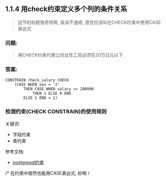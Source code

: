 ## 1.1.4 用check约束定义多个列的条件关系
> 这节的标题很奇怪啊, 我读不通顺, 感觉应该叫在CHECK约束中使用CASE表达式
### 问题:
> 用CHECK约束约束公司女性工资必须在20万日元以下 
### 答案:
```postgresql
CONSTRAIN check_salary CHECK
    (CASE WHEN sex = '2'
        THEN CASE WHEN salary <= 200000
            THEN 1 ELSE 0 END
        ELSE 1 END = 1)
```

### 检测约束(CHECK CONSTRAIN)的使用规则

关键词:
* 字段约束
* 表约束

参考文档:
* [postgresql约束](http://www.postgres.cn/docs/9.4/ddl-constraints.html)


/*
    在约束中居然也能用CASE表达式, 妙啊
/
